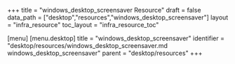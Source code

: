 +++
title = "windows_desktop_screensaver Resource"
draft = false
data_path = ["desktop","resources","windows_desktop_screensaver"]
layout = "infra_resource"
toc_layout = "infra_resource_toc"

[menu]
  [menu.desktop]
    title = "windows_desktop_screensaver"
    identifier = "desktop/resources/windows_desktop_screensaver.md windows_desktop_screensaver"
    parent = "desktop/resources"
+++

<!-- The contents of this page are automatically generated from the windows_desktop_screensaver.yaml file in the data/desktop/resources directory. -->
